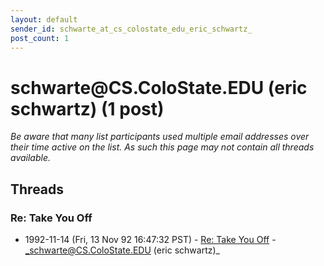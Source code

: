 ```yaml
---
layout: default
sender_id: schwarte_at_cs_colostate_edu_eric_schwartz_
post_count: 1
---
```


# schwarte<span>@</span>CS.ColoState.EDU (eric schwartz) (1 post)

_Be aware that many list participants used multiple email addresses over their time active on the list. As such this page may not contain all threads available._

## Threads

### Re: Take You Off
+ 1992-11-14 (Fri, 13 Nov 92 16:47:32 PST) - [Re: Take You Off](/archive/1992/11/610c24d978458fa03aca79cf836e78172ef6c0429e5d915734537bd1d682c74a) - _schwarte@CS.ColoState.EDU (eric schwartz)_

